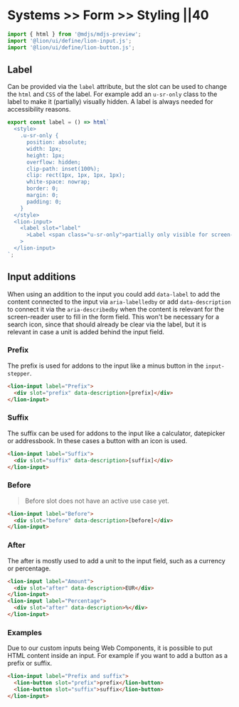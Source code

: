 # Systems >> Form >> Styling ||40

```js script
import { html } from '@mdjs/mdjs-preview';
import '@lion/ui/define/lion-input.js';
import '@lion/ui/define/lion-button.js';
```

## Label

Can be provided via the `label` attribute, but the slot can be used to change the `html` and `CSS` of the label.
For example add an `u-sr-only` class to the label to make it (partially) visually hidden.
A label is always needed for accessibility reasons.

```js preview-story
export const label = () => html`
  <style>
    .u-sr-only {
      position: absolute;
      width: 1px;
      height: 1px;
      overflow: hidden;
      clip-path: inset(100%);
      clip: rect(1px, 1px, 1px, 1px);
      white-space: nowrap;
      border: 0;
      margin: 0;
      padding: 0;
    }
  </style>
  <lion-input>
    <label slot="label"
      >Label <span class="u-sr-only">partially only visible for screen-readers</span></label
    >
  </lion-input>
`;
```

## Input additions

When using an addition to the input you could add `data-label` to add the content connected to the input via `aria-labelledby` or add `data-description` to connect it via the `aria-describedby` when the content is relevant for the screen-reader user to fill in the form field. This won't be necessary for a search icon, since that should already be clear via the label, but it is relevant in case a unit is added behind the input field.

### Prefix

The prefix is used for addons to the input like a minus button in the `input-stepper`.

```html preview-story
<lion-input label="Prefix">
  <div slot="prefix" data-description>[prefix]</div>
</lion-input>
```

### Suffix

The suffix can be used for addons to the input like a calculator, datepicker or addressbook.
In these cases a button with an icon is used.

```html preview-story
<lion-input label="Suffix">
  <div slot="suffix" data-description>[suffix]</div>
</lion-input>
```

### Before

> Before slot does not have an active use case yet.

```html preview-story
<lion-input label="Before">
  <div slot="before" data-description>[before]</div>
</lion-input>
```

### After

The after is mostly used to add a unit to the input field, such as a currency or percentage.

```html preview-story
<lion-input label="Amount">
  <div slot="after" data-description>EUR</div>
</lion-input>
<lion-input label="Percentage">
  <div slot="after" data-description>%</div>
</lion-input>
```

### Examples

Due to our custom inputs being Web Components, it is possible to put HTML content inside an input. For example if you want to add a button as a prefix or suffix.

```html preview-story
<lion-input label="Prefix and suffix">
  <lion-button slot="prefix">prefix</lion-button>
  <lion-button slot="suffix">suffix</lion-button>
</lion-input>
```
